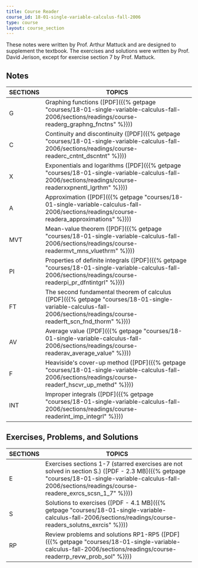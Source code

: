 ```yaml
---
title: Course Reader
course_id: 18-01-single-variable-calculus-fall-2006
type: course
layout: course_section
---
```

These notes were written by Prof. Arthur Mattuck and are designed to supplement the textbook. The exercises and solutions were written by Prof. David Jerison, except for exercise section 7 by Prof. Mattuck.

Notes
-----

| SECTIONS | TOPICS |
| --- | --- |
| G | Graphing functions ([PDF]({{% getpage "courses/18-01-single-variable-calculus-fall-2006/sections/readings/course-readerg_graphng_fnctns" %}})) |
| C | Continuity and discontinuity ([PDF]({{% getpage "courses/18-01-single-variable-calculus-fall-2006/sections/readings/course-readerc_cntnt_dscntnt" %}})) |
| X | Exponentials and logarithms ([PDF]({{% getpage "courses/18-01-single-variable-calculus-fall-2006/sections/readings/course-readerxxpnentl_lgrthm" %}})) |
| A | Approximation ([PDF]({{% getpage "courses/18-01-single-variable-calculus-fall-2006/sections/readings/course-readera_approximations" %}})) |
| MVT | Mean-value theorem ([PDF]({{% getpage "courses/18-01-single-variable-calculus-fall-2006/sections/readings/course-readermvt_mns_vluethrm" %}})) |
| PI | Properties of definite integrals ([PDF]({{% getpage "courses/18-01-single-variable-calculus-fall-2006/sections/readings/course-readerpi_pr_dfntintgrl" %}})) |
| FT | The second fundamental theorem of calculus ([PDF]({{% getpage "courses/18-01-single-variable-calculus-fall-2006/sections/readings/course-readerft_scn_fnd_thorm" %}})) |
| AV | Average value ([PDF]({{% getpage "courses/18-01-single-variable-calculus-fall-2006/sections/readings/course-readerav_average_value" %}})) |
| F | Heaviside's cover-up method ([PDF]({{% getpage "courses/18-01-single-variable-calculus-fall-2006/sections/readings/course-readerf_hscvr_up_methd" %}})) |
| INT | Improper integrals ([PDF]({{% getpage "courses/18-01-single-variable-calculus-fall-2006/sections/readings/course-readerint_imp_integrl" %}})) 

Exercises, Problems, and Solutions
----------------------------------

| SECTIONS | TOPICS |
| --- | --- |
| E | Exercises sections 1-7 (starred exercises are not solved in section S.) ([PDF - 2.3 MB]({{% getpage "courses/18-01-single-variable-calculus-fall-2006/sections/readings/course-readere_exrcs_scsn_1_7" %}})) |
| S | Solutions to exercises ([PDF - 4.1 MB]({{% getpage "courses/18-01-single-variable-calculus-fall-2006/sections/readings/course-readers_solutns_exrcis" %}})) |
| RP | Review problems and solutions RP1-RP5 ([PDF]({{% getpage "courses/18-01-single-variable-calculus-fall-2006/sections/readings/course-readerrp_revw_prob_sol" %}}))